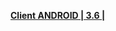 **[Client ANDROID | 3.6 |  ](https://bh3rd-app.oss-cn-shanghai.aliyuncs.com/public/Android/20191202-153409-gf_android_ota-versions-v3_6-ARM64_guofu.apk)**
